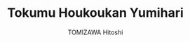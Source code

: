 --- 
slug: "tokumu-houkoukan-yumihari"
title: "Tokumu Houkoukan Yumihari"
publishdate: "2018-12-22"
src: "https://365manga.net/manga/tokumu-houkoukan-yumihari"
author: "TOMIZAWA Hitoshi"
image: "https://data.365manga.net/images/thumbnails/32698-tokumu-houkoukan-yumihari.jpg"
tags: ["Adventure","Fantasy","Seinen"]
chapters: ["Chapter 14: Show The Power Of The Gods ","Chapter 13: Hear The Voice Of The Heavens ","Chapter 12: Sounding The Omoikane ","Chapter 11: We Are The Owners ","Chapter 10: Hari ","Chapter 9 ","Chapter 8: The Ship In Our Hands ","Chapter 7: Detecting The Ship ","Chapter 6 ","Chapter 5 ","Chapter 4 ","Chapter 3 ","Chapter 2 ","Chapter 1"]
chapterlinks: ["https://365manga.net/tokumu-houkoukan-yumihari/chapter-14.html","https://365manga.net/tokumu-houkoukan-yumihari/chapter-13.html","https://365manga.net/tokumu-houkoukan-yumihari/chapter-12.html","https://365manga.net/tokumu-houkoukan-yumihari/chapter-11.html","https://365manga.net/tokumu-houkoukan-yumihari/chapter-10.html","https://365manga.net/tokumu-houkoukan-yumihari/chapter-9.html","https://365manga.net/tokumu-houkoukan-yumihari/chapter-8.html","https://365manga.net/tokumu-houkoukan-yumihari/chapter-7.html","https://365manga.net/tokumu-houkoukan-yumihari/chapter-6.html","https://365manga.net/tokumu-houkoukan-yumihari/chapter-5.html","https://365manga.net/tokumu-houkoukan-yumihari/chapter-4.html","https://365manga.net/tokumu-houkoukan-yumihari/chapter-3.html","https://365manga.net/tokumu-houkoukan-yumihari/chapter-2.html","https://365manga.net/tokumu-houkoukan-yumihari/chapter-1.html"]
description: "Following a temporal war that ravaged Japan, the young Shoichi, his two sisters and other children must flee their homeland by boat. During this journey, they are attacked by strange suitor samurai from the future. A girl named Shizue is even 'draw' the face by an unknown life form. The children will be rescued by the crew of a strange battleship, the Yumihari. On board, Shoichi can only note that Shizue, curiously has no further injury..."
---